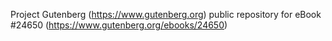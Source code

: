 Project Gutenberg (https://www.gutenberg.org) public repository for eBook #24650 (https://www.gutenberg.org/ebooks/24650)
